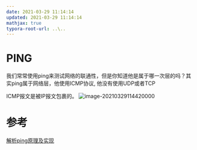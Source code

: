 ```yaml
---
date: 2021-03-29 11:14:14
updated: 2021-03-29 11:14:14
mathjax: true
typora-root-url: ..\..
---
```


# PING

我们常常使用ping来测试网络的联通性，但是你知道他是属于哪一次层的吗？其实ping属于网络层，他使用ICMP协议, 他没有使用UDP或者TCP

<!-- more -->

ICMP报文是被IP报文包裹的。 ![image-20210329114420000](/images/image-20210329114420000.png)



# 参考

[解析ping原理及实现](https://www.jianshu.com/p/14113212cd18)

